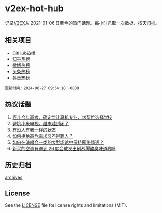 # v2ex-hot-hub

 记录[V2EX](https://www.v2ex.com/)从 2021-01-06 日至今的热门话题。每小时抓取一次数据，按天[归档](archives)。
 
 ## 相关项目

- [GitHub热榜](https://github.com/snaildev/github-hot-hub)
- [知乎热榜](https://github.com/snaildev/zhihu-hot-hub)
- [微博热榜](https://github.com/snaildev/weibo-hot-hub)
- [头条热榜](https://github.com/snaildev/toutiao-hot-hub)
- [抖音热榜](https://github.com/snaildev/douyin-hot-hub)


 `更新时间：2024-06-27 09:54:18 +0800`

## 热议话题

1. [侄儿今年高考，确定学计算机专业，求帮忙选择学校](https://www.v2ex.com/t/1052736)
1. [避坑小米电视，越来越封闭了](https://www.v2ex.com/t/1052676)
1. [有没人有我一样的状态](https://www.v2ex.com/t/1052685)
1. [如何拒绝高危需求又不得罪人？](https://www.v2ex.com/t/1052841)
1. [如何在演唱会一类的大型场馆中保持网络畅通？](https://www.v2ex.com/t/1052699)
1. [新买的空调有遇到 26 度会散发出剧烈脚酸臭味道的吗](https://www.v2ex.com/t/1052806)

## 历史归档

[archives](archives)

## License

See the [LICENSE](LICENSE) file for license rights and limitations (MIT).
